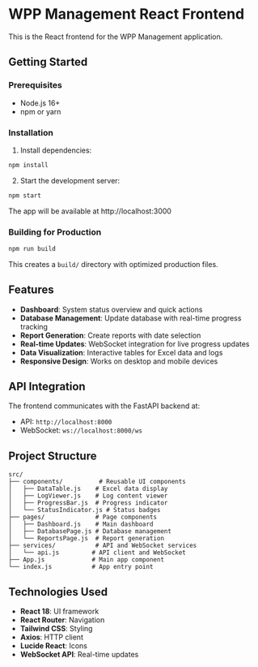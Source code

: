 # WPP Management React Frontend

This is the React frontend for the WPP Management application.

## Getting Started

### Prerequisites

- Node.js 16+ 
- npm or yarn

### Installation

1. Install dependencies:
```bash
npm install
```

2. Start the development server:
```bash
npm start
```

The app will be available at http://localhost:3000

### Building for Production

```bash
npm run build
```

This creates a `build/` directory with optimized production files.

## Features

- **Dashboard**: System status overview and quick actions
- **Database Management**: Update database with real-time progress tracking
- **Report Generation**: Create reports with date selection
- **Real-time Updates**: WebSocket integration for live progress updates
- **Data Visualization**: Interactive tables for Excel data and logs
- **Responsive Design**: Works on desktop and mobile devices

## API Integration

The frontend communicates with the FastAPI backend at:
- API: `http://localhost:8000`
- WebSocket: `ws://localhost:8000/ws`

## Project Structure

```
src/
├── components/          # Reusable UI components
│   ├── DataTable.js    # Excel data display
│   ├── LogViewer.js    # Log content viewer
│   ├── ProgressBar.js  # Progress indicator
│   └── StatusIndicator.js # Status badges
├── pages/              # Page components
│   ├── Dashboard.js    # Main dashboard
│   ├── DatabasePage.js # Database management
│   └── ReportsPage.js  # Report generation
├── services/           # API and WebSocket services
│   └── api.js         # API client and WebSocket
├── App.js             # Main app component
└── index.js           # App entry point
```

## Technologies Used

- **React 18**: UI framework
- **React Router**: Navigation
- **Tailwind CSS**: Styling
- **Axios**: HTTP client
- **Lucide React**: Icons
- **WebSocket API**: Real-time updates